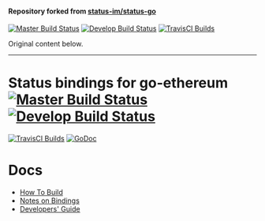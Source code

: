 #### Repository forked from [status-im/status-go](https://github.com/status-im/status-go)

[![Master Build Status](https://img.shields.io/travis/AlgebraixData/status-go-fork.svg?label=build/master&brach=master)](https://github.com/AlgebraixData/status-go/tree/master) 
[![Develop Build Status](https://img.shields.io/travis/AlgebraixData/status-go-fork.svg?label=build/develop&branch=develop)](https://github.com/AlgebraixData/status-go/tree/develop)
[![TravisCI Builds](https://img.shields.io/badge/TravisCI-URL-yellowgreen.svg?link=https://travis-ci.org/AlgebraixData/status-go-fork)](https://travis-ci.org/AlgebraixData/status-go-fork)

Original content below.

----

# Status bindings for go-ethereum [![Master Build Status](https://img.shields.io/travis/status-im/status-go/master.svg?label=build/master)](https://github.com/status-im/status-go/tree/master) [![Develop Build Status](https://img.shields.io/travis/status-im/status-go/develop.svg?label=build/develop)](https://github.com/status-im/status-go/tree/develop)

[![TravisCI Builds](https://img.shields.io/badge/TravisCI-URL-yellowgreen.svg?link=https://travis-ci.org/status-im/status-go)](https://travis-ci.org/status-im/status-go)
[![GoDoc](https://godoc.org/github.com/status-im/status-go?status.svg)](https://godoc.org/github.com/status-im/status-go)




# Docs

- [How To Build](https://github.com/status-im/status-go/wiki/Build-Process-Explained)
- [Notes on Bindings](https://github.com/status-im/status-go/wiki/Notes-on-Bindings)
- [Developers' Guide](https://github.com/status-im/status-react/wiki/Developers'-Guide)
